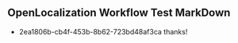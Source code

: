 ## OpenLocalization Workflow Test MarkDown
* 2ea1806b-cb4f-453b-8b62-723bd48af3ca thanks!

<!--HONumber=Jul16_HO4-->


